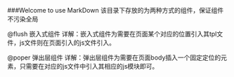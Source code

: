 ###Welcome to use MarkDown
该目录下存放的为两种方式的组件，保证组件不污染全局


@flush 嵌入式组件
详解：嵌入式组件为需要在页面某个对应的位置引入其tpl文件，js文件则在页面引入的js文件引入。

@poper 弹出层组件
详解：弹出层组件为需要在页面body插入一个固定定位的元素，只需要在对应的js文件中引入其相应的js模块即可。